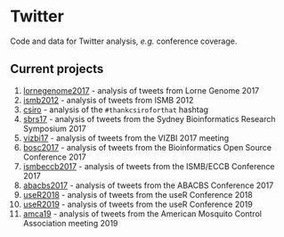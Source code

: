 # Twitter
Code and data for Twitter analysis, _e.g._ conference coverage.

## Current projects
1. [lornegenome2017](https://github.com/neilfws/Twitter/tree/master/lornegenome2017/code/R/lornegenome2017.md) - analysis of tweets from Lorne Genome 2017
1. [ismb2012](https://github.com/neilfws/Twitter/tree/master/ismb2012) - analysis of tweets from ISMB 2012
1. [csiro](https://github.com/neilfws/Twitter/tree/master/csiro) - analysis of the `#thankcsiroforthat` hashtag
1. [sbrs17](https://github.com/neilfws/Twitter/tree/master/sbrs2017/code/R/sbrs17.md) - analysis of tweets from the Sydney Bioinformatics Research Symposium 2017
1. [vizbi17](https://github.com/neilfws/Twitter/tree/master/vizbi2017/code/R/vizbi17.md) - analysis of tweets from the VIZBI 2017 meeting
1. [bosc2017](https://github.com/neilfws/Twitter/tree/master/bosc2017/code/R/bosc2017.md) - analysis of tweets from the Bioinformatics Open Source Conference 2017
1. [ismbeccb2017](https://github.com/neilfws/Twitter/tree/master/ismbeccb2017/code/R/ismbeccb2017.md) - analysis of tweets from the ISMB/ECCB Conference 2017
1. [abacbs2017](https://github.com/neilfws/Twitter/tree/master/abacbs2017/code/R/abacbs2017.md) - analysis of tweets from the ABACBS Conference 2017
1. [useR2018](https://github.com/neilfws/Twitter/tree/master/user2018/code/R/user2018.md) - analysis of tweets from the useR Conference 2018
1. [useR2019](https://github.com/neilfws/Twitter/tree/master/user2019/code/R/user2019.md) - analysis of tweets from the useR Conference 2019
1. [amca19](https://github.com/neilfws/Twitter/tree/master/amca19/hashtag_analysis.md) - analysis of tweets from the American Mosquito Control Association meeting 2019
